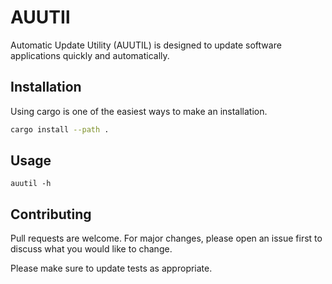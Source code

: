 # AUUTIl

Automatic Update Utility (AUUTIL) is designed to update software applications quickly and automatically.

## Installation

Using cargo is one of the easiest ways to make an installation.

```bash
cargo install --path .

```

## Usage

`auutil -h`


## Contributing
Pull requests are welcome. For major changes, please open an issue first to discuss what you would like to change.

Please make sure to update tests as appropriate.
